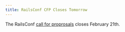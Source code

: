 ```yaml
---
title: RailsConf CFP Closes Tomorrow
---
```


The RailsConf [call for proprosals][cfp] closes February 21th.

[cfp]: http://rubycentral-cfp.herokuapp.com/events/railsconf-2014
